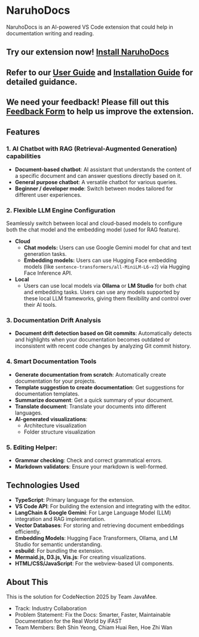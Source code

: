 # NaruhoDocs
NaruhoDocs is an AI-powered VS Code extension that could help in documentation writing and reading.

## Try our extension now! [Install NaruhoDocs](https://marketplace.visualstudio.com/items?itemName=naruhodocs.naruhodocs)
## Refer to our [User Guide](https://github.com/shinyeongbeh/NaruhoDocs/blob/master/USER_GUIDE.pdf) and [Installation Guide](https://github.com/shinyeongbeh/NaruhoDocs/blob/master/INSTALLATION_GUIDE.md) for detailed guidance. 
## We need your feedback! Please fill out this [Feedback Form]() to help us improve the extension.
## Features
### 1. AI Chatbot with RAG (Retrieval-Augmented Generation) capabilities
- **Document-based chatbot**: AI assistant that understands the content of a specific document and can answer questions directly based on it.
- **General purpose chatbot**: A versatile chatbot for various queries.
- **Beginner / developer mode**: Switch between modes tailored for different user experiences.
### 2. Flexible LLM Engine Configuration
Seamlessly switch between local and cloud-based models to configure both the chat model and the embedding model (used for RAG feature).
- **Cloud**
    - **Chat models:** Users can use Google Gemini model for chat and text generation tasks.
    - **Embedding models:** Users can use Hugging Face embedding models (like `sentence-transformers/all-MiniLM-L6-v2`) via Hugging Face Inference API.
- **Local**
    - Users can use local models via **Ollama** or **LM Studio** for both chat and embedding tasks. Users can use any models supported by these local LLM frameworks, giving them flexibility and control over their AI tools.
### 3. Documentation Drift Analysis
- **Document drift detection based on Git commits**: Automatically detects and highlights when your documentation becomes outdated or inconsistent with recent code changes by analyzing Git commit history.
### 4. Smart Documentation Tools
- **Generate documentation from scratch**: Automatically create documentation for your projects.
- **Template suggestion to create documentation**: Get suggestions for documentation templates.
- **Summarize document**: Get a quick summary of your document.
- **Translate document**: Translate your documents into different languages.   
- **AI-generated visualizations**:
    - Architecture visualization
    - Folder structure visualization
### 5. Editing Helper:
- **Grammar checking**: Check and correct grammatical errors.
- **Markdown validators**: Ensure your markdown is well-formed.

## Technologies Used

*   **TypeScript**: Primary language for the extension.
*   **VS Code API**: For building the extension and integrating with the editor.
*   **LangChain & Google Gemini**: For Large Language Model (LLM) integration and RAG implementation.
*   **Vector Databases**: For storing and retrieving document embeddings efficiently.
*   **Embedding Models**: Hugging Face Transformers, Ollama, and LM Studio for semantic understanding.
*   **esbuild**: For bundling the extension.
*   **Mermaid.js, D3.js, Vis.js**: For creating visualizations.
*   **HTML/CSS/JavaScript**: For the webview-based UI components.


## About This
This is the solution for CodeNection 2025 by Team JavaMee.
- Track: Industry Collaboration
- Problem Statement: Fix the Docs: Smarter, Faster, Maintainable Documentation for the Real World by iFAST
- Team Members: Beh Shin Yeong, Chiam Huai Ren, Hoe Zhi Wan
